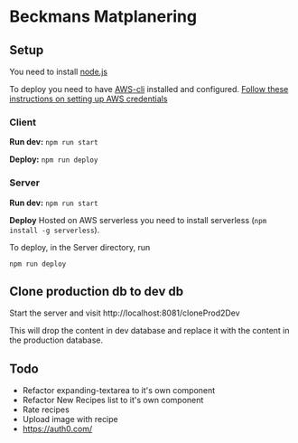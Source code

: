 # Beckmans Matplanering

## Setup

You need to install [node.js](https://nodejs.org/en/)

To deploy you need to have [AWS-cli](https://docs.aws.amazon.com/cli/latest/userguide/cli-install-macos.html) installed and configured. [Follow these instructions on setting up AWS credentials](https://serverless.com/framework/docs/providers/aws/guide/credentials)

### Client
**Run dev:** `npm run start`

**Deploy:** `npm run deploy`

### Server
**Run dev:** `npm run start`

**Deploy**
Hosted on AWS serverless you need to install serverless (`npm install -g serverless`).

To deploy, in the Server directory, run

`npm run deploy`

## Clone production db to dev db

Start the server and visit http://localhost:8081/cloneProd2Dev

This will drop the content in dev database and replace it with the content in the production database.


## Todo
- Refactor expanding-textarea to it's own component
- Refactor New Recipes list to it's own component
- Rate recipes
- Upload image with recipe
- https://auth0.com/

